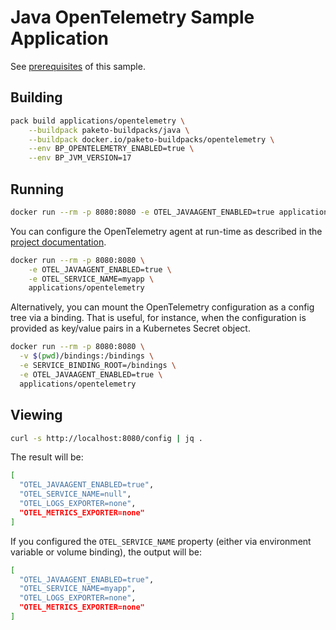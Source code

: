 # Java OpenTelemetry Sample Application

See [prerequisites](https://paketo.io/docs/howto/java/#prerequisites) of this sample.

## Building

```bash
pack build applications/opentelemetry \
    --buildpack paketo-buildpacks/java \
    --buildpack docker.io/paketo-buildpacks/opentelemetry \
    --env BP_OPENTELEMETRY_ENABLED=true \
    --env BP_JVM_VERSION=17
```

## Running

```bash
docker run --rm -p 8080:8080 -e OTEL_JAVAAGENT_ENABLED=true applications/opentelemetry
```

You can configure the OpenTelemetry agent at run-time as described in the [project documentation](https://opentelemetry.io/docs/instrumentation/java/automatic/agent-config/).

```bash
docker run --rm -p 8080:8080 \
    -e OTEL_JAVAAGENT_ENABLED=true \
    -e OTEL_SERVICE_NAME=myapp \
    applications/opentelemetry
```

Alternatively, you can mount the OpenTelemetry configuration as a config tree via a binding. That is useful, for instance, when the configuration is provided as key/value pairs in a Kubernetes Secret object.

```bash
docker run --rm -p 8080:8080 \
  -v $(pwd)/bindings:/bindings \
  -e SERVICE_BINDING_ROOT=/bindings \
  -e OTEL_JAVAAGENT_ENABLED=true \
  applications/opentelemetry
```

## Viewing

```bash
curl -s http://localhost:8080/config | jq .
```

The result will be:

```bash
[
  "OTEL_JAVAAGENT_ENABLED=true",
  "OTEL_SERVICE_NAME=null",
  "OTEL_LOGS_EXPORTER=none",
  "OTEL_METRICS_EXPORTER=none"
]
```

If you configured the `OTEL_SERVICE_NAME` property (either via environment variable or volume binding), the output will be:

```bash
[
  "OTEL_JAVAAGENT_ENABLED=true",
  "OTEL_SERVICE_NAME=myapp",
  "OTEL_LOGS_EXPORTER=none",
  "OTEL_METRICS_EXPORTER=none"
]
```
